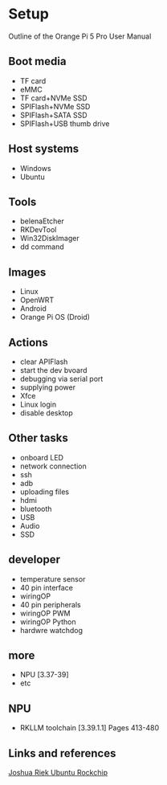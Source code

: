 # Setup
Outline of the Orange Pi 5 Pro User Manual

## Boot media
- TF card
- eMMC
- TF card+NVMe SSD
- SPIFlash+NVMe SSD
- SPIFlash+SATA SSD
- SPIFlash+USB thumb drive

## Host systems
- Windows
- Ubuntu

## Tools
- belenaEtcher
- RKDevTool
- Win32DiskImager
- dd command

## Images
- Linux
- OpenWRT
- Android
- Orange Pi OS (Droid)

## Actions
- clear APIFlash
- start the dev bvoard
- debugging via serial port
- supplying power
- Xfce
- Linux login
- disable desktop

## Other tasks
- onboard LED
- network connection
- ssh
- adb
- uploading files
- hdmi
- bluetooth
- USB
- Audio
- SSD

## developer
- temperature sensor
- 40 pin interface
- wiringOP
- 40 pin peripherals
- wiringOP PWM
- wiringOP Python
- hardwre watchdog

## more
- NPU [3.37-39]
- etc

## NPU
- RKLLM toolchain [3.39.1.1]
Pages 413-480

## Links and references
[Joshua Riek Ubuntu Rockchip](https://github.com/Joshua-Riek/ubuntu-rockchip)


